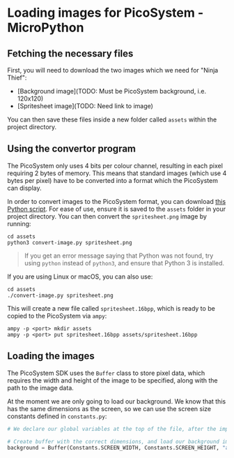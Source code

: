 # Loading images for PicoSystem - MicroPython

## Fetching the necessary files

First, you will need to download the two images which we need for "Ninja Thief":

* [Background image](TODO: Must be PicoSystem background, i.e. 120x120)
* [Spritesheet image](TODO: Need link to image)

You can then save these files inside a new folder called `assets` within the project directory.

## Using the convertor program

The PicoSystem only uses 4 bits per colour channel, resulting in each pixel requiring 2 bytes of memory. This means that standard images (which use 4 bytes per pixel) have to be converted into a format which the PicoSystem can display.

In order to convert images to the PicoSystem format, you can download [this Python script](https://github.com/pimoroni/picosystem/blob/main/tools/convert-image.py). For ease of use, ensure it is saved to the `assets` folder in your project directory. You can then convert the `spritesheet.png` image by running:

```
cd assets
python3 convert-image.py spritesheet.png
```

> If you get an error message saying that Python was not found, try using `python` instead of `python3`, and ensure that Python 3 is installed.

If you are using Linux or macOS, you can also use:

```
cd assets
./convert-image.py spritesheet.png
```

This will create a new file called `spritesheet.16bpp`, which is ready to be copied to the PicoSystem via `ampy`:

```
ampy -p <port> mkdir assets
ampy -p <port> put spritesheet.16bpp assets/spritesheet.16bpp
```

## Loading the images

The PicoSystem SDK uses the `Buffer` class to store pixel data, which requires the width and height of the image to be specified, along with the path to the image data.

At the moment we are only going to load our background. We know that this has the same dimensions as the screen, so we can use the screen size constants defined in `constants.py`:

```py
# We declare our global variables at the top of the file, after the import statements

# Create buffer with the correct dimensions, and load our background image data into it
background = Buffer(Constants.SCREEN_WIDTH, Constants.SCREEN_HEIGHT, "assets/background.16bpp")
```